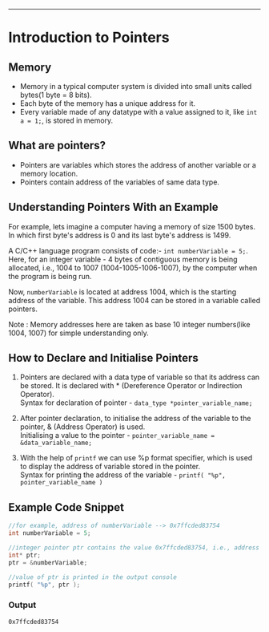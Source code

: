 <hr>

# Introduction to Pointers

## Memory
* Memory in a typical computer system is divided into small units called bytes(1 byte = 8 bits).
* Each byte of the memory has a unique address for it.
* Every variable made of any datatype with a value assigned to it, like `int a = 1;`, is stored in memory.

## What are pointers?
* Pointers are variables which stores the address of another variable or a memory location.
* Pointers contain address of the variables of same data type.

## Understanding Pointers With an Example
For example, lets imagine a computer having a memory of size 1500 bytes. In which first byte's address is 0 and its last byte's address is 1499.  

A C/C++ language program consists of code:- `int numberVariable = 5;`. 
Here, for an integer variable - 4 bytes of contiguous memory is being allocated, i.e., 1004 to 1007 (1004-1005-1006-1007), by the computer when the program is being run.  

Now, `numberVariable` is located at address 1004, which is the starting address of the variable. 
This address 1004 can be stored in a variable called pointers.

Note : Memory addresses here are taken as base 10 integer numbers(like 1004, 1007) for simple understanding only. 

## How to Declare and Initialise Pointers
1. Pointers are declared with a data type of variable so that its address can be stored. It is declared with * (Dereference Operator or Indirection Operator).  
Syntax for declaration of pointer - `data_type *pointer_variable_name;`  

2. After pointer declaration, to initialise the address of the variable to the pointer, & (Address Operator) is used.  
Initialising a value to the pointer - `pointer_variable_name = &data_variable_name;`

3. With the help of `printf` we can use %p format specifier, which is used to display the address of variable stored in the pointer.  
Syntax for printing the address of the variable - `printf( "%p", pointer_variable_name )`

## Example Code Snippet 
```C
//for example, address of numberVariable --> 0x7ffcded83754
int numberVariable = 5;

//integer pointer ptr contains the value 0x7ffcded83754, i.e., address of numberVariable is assigned to the pointer.
int* ptr;
ptr = &numberVariable;

//value of ptr is printed in the output console
printf( "%p", ptr );
```
### Output
```
0x7ffcded83754
```

